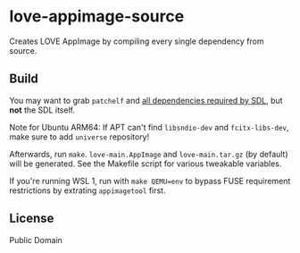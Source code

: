 love-appimage-source
=====

Creates LOVE AppImage by compiling every single dependency from source.

Build
-----

You may want to grab `patchelf` and [all dependencies required by SDL](https://github.com/libsdl-org/SDL/blob/main/docs/README-linux.md#build-dependencies), but **not** the SDL itself.

Note for Ubuntu ARM64: If APT can't find `libsndio-dev` and `fcitx-libs-dev`, make sure to add `universe` repository!

Afterwards, run `make`. `love-main.AppImage` and `love-main.tar.gz` (by default) will be generated. See the Makefile script for various tweakable variables.

If you're running WSL 1, run with `make QEMU=env` to bypass FUSE requirement restrictions by extrating `appimagetool` first.

License
-----

Public Domain
